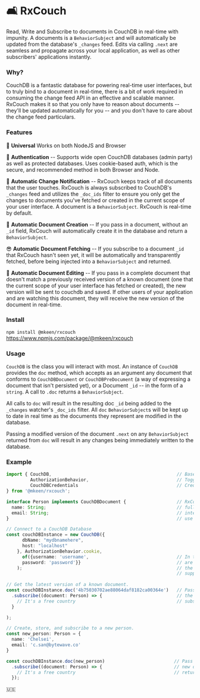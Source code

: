# 🛋 RxCouch
Read, Write and Subscribe to documents in CouchDB in real-time with impunity. A documents is a `BehaviorSubject` and will automatically be updated from the database's `_changes` feed. Edits via calling `.next` are seamless and propagate across your local application, as well as other subscribers' applications instantly.
  
### Why?
CouchDB is a fantastic database for powering real-time user interfaces, but to truly bind to a document in real-time, there is a bit of work required in consuming the change feed API in an effective and scalable manner. RxCouch makes it so that you only have to reason about documents -- they'll be updated automatically for you -- and you don't have to care about the change feed particulars.

### Features

📀 **Universal** Works on both NodeJS and Browser  

🔐 **Authentication** -- Supports wide open CouchDB databases (admin party) as well as protected databases. Uses cookie-based auth, which is the secure, and recommended method in both Browser and Node.

📡 **Automatic Change Notification** -- RxCouch keeps track of all documents that the user touches. RxCouch is always subscribed to CouchDB's `_changes` feed and utilizes the `_doc_ids` filter to ensure you only get the changes to documents you've fetched or created in the current scope of your user interface. A document is a `BehaviorSubject`. RxCouch is real-time by default.
   
💾 **Automatic Document Creation** -- If you pass in a document, without an `_id` field, RxCouch will automatically create it in the database and return a `BehaviorSubject`.  

😎 **Automatic Document Fetching** -- If you subscribe to a document `_id` that RxCouch hasn't seen yet, it will be automatically and transparently fetched, before being injected into a `BehaviorSubject` and returned.
   
📝 **Automatic Document Editing** -- If you pass in a complete document that doesn't match a previously received version of a known document (one that the current scope of your user interface has fetched or created), the new version will be sent to couchdb and saved. If other users of your application and are watching this document, they will receive the new version of the document in real-time.
  
### Install
`npm install @mkeen/rxcouch`  
https://www.npmjs.com/package/@mkeen/rxcouch

### Usage
`CouchDB` is the class you will interact with most. An instance of `CouchDB` provides the `doc` method, which accepts as an argument any document that conforms to `CouchDBDocument` or `CouchDBPreDocument` (a way of expressing a document that isn't persisted yet), or a Document `_id` -- in the form of a `string`. A call to `.doc` returns a `BehaviorSubject`.
  
All calls to `doc` will result in the resulting doc `_id` being added to the `_changes` watcher's  `_doc_ids` filter. All `doc` `BehaviorSubject`s will be kept up to date in real time as the documents they represent are modified in the database.
  
Passing a modified version of the document  `.next` on any `BehaviorSubject` returned from `doc` will result in any changes being immediately written to the database.

### Example

```typescript
import { CouchDB,                                               // Base class you'll interact with
         AuthorizationBehavior,                                 // Toggle open vs cookie login
         CouchDBCredentials                                     // Credentials (only required for cookie)
} from '@mkeen/rxcouch';

interface Person implements CouchDBDocument {                   // RxCouch is written in TypeScript and
  name: String;                                                 // fully supports typed docs. Define an
  email: String;                                                // interface and then have at it. Or just
}                                                               // use `any` types

// Connect to a CouchDB Database
const couchDBInstance = new CouchDB({
      dbName: "mydbnamehere",
      host: "localhost"
    }, AuthorizationBehavior.cookie,                            
      of({username: 'username',                                 // In this example, the username and password
      password: 'password'}}                                    // are hardcoded. But by using an observable,
    );                                                          // the password can be propmted for and 
                                                                // supplied interactively.
    
// Get the latest version of a known document.
const couchDBInstance.doc('4b75030702ae88064daf8182ca00364e')   // Pass in a document id of a document stored in
  .subscribe((document: Person) => {                            // the db and it will be fetched, returned and
    // It's a free country                                      // subscribed to.
  }

);

// Create, store, and subscribe to a new person.
const new_person: Person = {
  name: 'Chelsei',
  email: 'c.san@bytewave.co'
}

const couchDBInstance.doc(new_person)                          // Pass in a document without an _id field and a
  .subscribe((document: Person) => {                           // new document will be automatically stored, 
    // It's a free country                                     // returned and subscribed to.
  });
```                                       


🇺🇸
